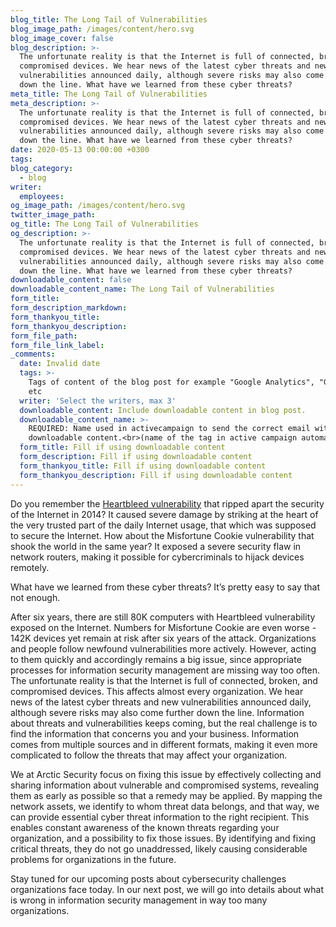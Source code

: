 ```yaml
---
blog_title: The Long Tail of Vulnerabilities
blog_image_path: /images/content/hero.svg
blog_image_cover: false
blog_description: >-
  The unfortunate reality is that the Internet is full of connected, broken, and
  compromised devices. We hear news of the latest cyber threats and new
  vulnerabilities announced daily, although severe risks may also come further
  down the line. What have we learned from these cyber threats?
meta_title: The Long Tail of Vulnerabilities
meta_description: >-
  The unfortunate reality is that the Internet is full of connected, broken, and
  compromised devices. We hear news of the latest cyber threats and new
  vulnerabilities announced daily, although severe risks may also come further
  down the line. What have we learned from these cyber threats?
date: 2020-05-13 00:00:00 +0300
tags:
blog_category:
  - blog
writer:
  employees:
og_image_path: /images/content/hero.svg
twitter_image_path:
og_title: The Long Tail of Vulnerabilities
og_description: >-
  The unfortunate reality is that the Internet is full of connected, broken, and
  compromised devices. We hear news of the latest cyber threats and new
  vulnerabilities announced daily, although severe risks may also come further
  down the line. What have we learned from these cyber threats?
downloadable_content: false
downloadable_content_name: The Long Tail of Vulnerabilities
form_title:
form_description_markdown:
form_thankyou_title:
form_thankyou_description:
form_file_path:
form_file_link_label:
_comments:
  date: Invalid date
  tags: >-
    Tags of content of the blog post for example "Google Analytics", "GitHub"
    etc
  writer: 'Select the writers, max 3'
  downloadable_content: Include downloadable content in blog post.
  downloadable_content_name: >-
    REQUIRED: Name used in activecampaign to send the correct email with
    downloadable content.<br>(name of the tag in active campaign automation)
  form_title: Fill if using downloadable content
  form_description: Fill if using downloadable content
  form_thankyou_title: Fill if using downloadable content
  form_thankyou_description: Fill if using downloadable content
---
```


Do you remember the [Heartbleed vulnerability](https://www.darkreading.com/vulnerabilities---threats/heartbleed-and-the-long-tail-of-vulnerabilities/a/d-id/1269653) that ripped apart the security of the Internet in 2014? It caused severe damage by striking at the heart of the very trusted part of the daily Internet usage, that which was supposed to secure the Internet. How about the Misfortune Cookie vulnerability that shook the world in the same year? It exposed a severe security flaw in network routers, making it possible for cybercriminals to hijack devices remotely.

What have we learned from these cyber threats? It’s pretty easy to say that not enough.&nbsp;

After six years, there are still 80K computers with Heartbleed vulnerability exposed on the Internet. Numbers for Misfortune Cookie are even worse - 142K devices yet remain at risk after six years of the attack. Organizations and people follow newfound vulnerabilities more actively. However, acting to them quickly and accordingly remains a big issue, since appropriate processes for information security management are missing way too often. The unfortunate reality is that the Internet is full of connected, broken, and compromised devices. This affects almost every organization. We hear news of the latest cyber threats and new vulnerabilities announced daily, although severe risks may also come further down the line. Information about threats and vulnerabilities keeps coming, but the real challenge is to find the information that concerns you and your business. Information comes from multiple sources and in different formats, making it even more complicated to follow the threats that may affect your organization.

We at Arctic Security focus on fixing this issue by effectively collecting and sharing information about vulnerable and compromised systems, revealing them as early as possible so that a remedy may be applied. By mapping the network assets, we identify to whom threat data belongs, and that way, we can provide essential cyber threat information to the right recipient. This enables constant awareness of the known threats regarding your organization, and a possibility to fix those issues. By identifying and fixing critical threats, they do not go unaddressed, likely causing considerable problems for organizations in the future.

Stay tuned for our upcoming posts about cybersecurity challenges organizations face today. In our next post, we will go into details about what is wrong in information security management in way too many organizations.